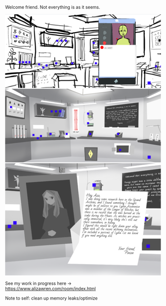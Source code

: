 Welcome friend. Not everything is as it seems.

![A room with various objects](/preview.png)
![A room with various objects](/preview2.png)
![A framed photo and a letter](/preview3.png)

See my work in progress here -> https://www.alizawren.com/room/index.html

Note to self: clean up memory leaks/optimize
